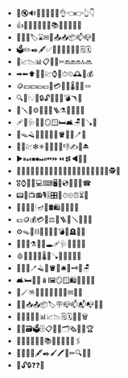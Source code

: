 - 🔔🔇🔊📢📣🔔🔕🤚👌👈👉👆👇
- 👍📔📕📖📗📘📙📚📓📒📃📜📄
- 📰📑🔖🏷⌛✉📩📤📥📦📫📪📮
- 🗳✏✒🖋✅📝💼📁📂📅📆🗒🗓
- 📇📈📉📊📋❎📏✂🔚🔙🔛🔝🔜
- ➡⬅⬆🔼🔽💹⌚⏰⏱⏲🕰🧮💰
- 🪙💴💵💶💷💸💳🧾🧳🌡🧸🧶🪢
- 🔍🔎🕯💡🔦🔒🔓🔏🔐🔑💣🪃🏹
- 🔧🪛🔩⚙🔗🧰🧲🪜⚗🧪🧫🔬💉
- 🩹🩼🩺🩻🚪🪞🪟🛏🛋🪑🚽🪠🚿
- 🛁🪤🪒🧴🧷🧹🧺🧻🪣🧼🫧🪥🧽
- 🧯🛒💹❇✳🥇🥈🥉👋👎✍🫶⏏
- ▶⏸⏯⏹⏺⏭⏮⏩⏪⏫⏬◀🧑‍⚕
- 👨‍⚕👩‍⚕🧑‍💻👨‍💻👩‍💻🧑‍🚀👨‍🚀👩‍🚀👩‍🚒👮‍♀🕵🏅
- 🎖⌚📱📲💻⌨🖥💾💿📀📼📞☎
- 📟📠📺📻🎙🎚🎛🧭⏱⏲⏰⏳🔋
- 🪫🔌💡🔦🕯🪔🧯🛢🛍💸💵💴💶
- 💷🪙💰💳💎⚖🪮🪜🧰🪛🔧🔨🔩
- ⚙🪤🧱⛓⛓‍💥🧲🔫💣🧨🪦🔮📿
- 🧿🪬💈⚗🔭🔬🕳🩹🩺🩻🩼💊💉
- 🩸🧬🦠🧫🧪🌡🧹🪠🧺🧻🚽🚰🚿
- 🛁🛀🧼🪥🪒🧽🪣🧴🛎🔑🗝🚪🪑
- 🛋🛏🛌🧸🪆🖼🪞🪟🛍🛒🎁🎈🎏
- 🎀🪄🪅🎊🎉🪩🎎🏮🎐🧧✉📩📨
- 📧💌📥📤📦🏷🪧📪📫📬📭📮📯
- 📜📃📄📑🧾📊📈📉🗒🗓📆📅🗑
- 🪪📇🗃🗳🗄📋📁📂🗂🗞📰📓🏆
- 📔📒📕📗📘📙📚📖🔖🧷🔗📎🖇
- 📐📏🧮📌🖋✒🖌🖍📝✏🔍🔎🔏
- 🔐🔓🔒❓❓💼
